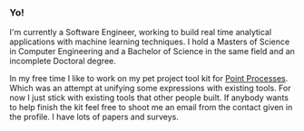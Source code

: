### Yo!

I'm currently a Software Engineer, working to build real time analytical applications with machine learning techniques.
I hold a Masters of Science in Computer Engineering and a Bachelor of Science in the same field and an incomplete Doctoral degree.


In my free time I like to work on my pet project tool kit for [Point Processes](https://github.com/MehranGhamaty/point_processes).
Which was an attempt at unifying some expressions with existing tools. For now I just stick with existing tools that other people built.
If anybody wants to help finish the kit feel free to shoot me an email from the contact given in the profile. I have lots of papers and surveys.

